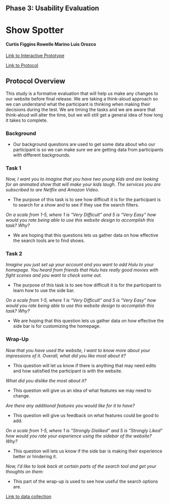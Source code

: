 ## Phase 3: Usability Evaluation

# Show Spotter

#### Curtis Figgins   Rowelle Marino   Luis Orozco
[Link to Interactive Prototype](https://xd.adobe.com/view/a63f6b9d-3a99-481e-93e1-ad330d476dbb-f36c/?fullscreen&hints=off)

[Link to Protocol](ShowSpotterUsabilityTest.pdf)
## Protocol Overview

This study is a formative evaluation that will help us make any changes to our website before final release. We are taking a think-aloud approach so we can understand
what the participant is thinking when making their decisions during the test. We are timing the tasks and we are aware that think-aloud will alter the time, but we will still
get a general idea of how long it takes to complete. 

### Background
* Our background questions are used to get some data about who our participant is so we can make sure we are getting data from participants with different backgrounds. 

### Task 1
*Now, I want you to imagine that you have two young kids and are looking for an animated show that will make your kids laugh. The services you are subscribed to are Netflix and Amazon Video.*

* The purpose of this task is to see how difficult it is for the participant is to search for a show and to see if they use the search filters. 

*On a scale from 1-5, where 1 is “Very Difficult” and 5 is “Very Easy” how  would you rate being able to use this website design to accomplish this task? Why?*

* We are hoping that this questions lets us gather data on how effective the search tools are to find shows. 

### Task 2
*Imagine you just set up your account and you want to add Hulu to your homepage. You heard from friends that Hulu has really good movies with fight scenes and you want to check some out.*

* The purpose of this task is to see how difficult it is for the participant to learn how to use the side bar. 

*On a scale from 1-5, where 1 is “Very Difficult” and 5 is “Very Easy” how  would you rate being able to use this website design to accomplish this task? Why?*

* We are hoping that this question lets us gather data on how effective the side bar is for customizing the homepage.

### Wrap-Up
*Now that you have used the website, I want to know more about your impressions of it. Overall, what did you like most about it?*

* This question will let us know if there is anything that may need edits and how satisfied the participant is with the website.  

*What did you dislike the most about it?*

* This question will give us an idea of what features we may need to change.

*Are there any additional features you would like for it to have?*

* This question will give us feedback on what features could be good to add. 

*On a scale from 1-5, where 1 is "Strongly Disliked" and 5 is "Strongly Liked" how  would you rate your experience using the sidebar of the website?  Why?*

* This question will lets us know if the side bar is making their experience better or hindering it.

*Now, I’d like to look back at certain parts of the search tool and get your thoughts on them:*

* This part of the wrap-up is used to see how useful the search options are.




[Link to data collection](ShowSpotterUsabilityTestData.xlsx)
